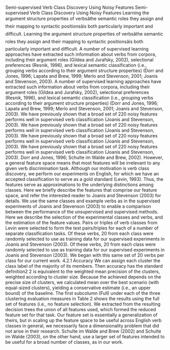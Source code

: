 Semi-supervised Verb Class Discovery Using Noisy Features
Semi-supervised Verb Class Discovery Using Noisy Features
Learning the argument structure properties of verbsâthe semantic roles they assign and their mapping to syntactic positionsâis both particularly important and difficult.
Learning the argument structure properties of verbsâthe semantic roles they assign and their mapping to syntactic positionsâis both particularly important and difficult.
A number of supervised learning approaches have extracted such information about verbs from corpora, including their argument roles (Gildea and Jurafsky, 2002), selectional preferences (Resnik, 1996), and lexical semantic classification (i.e., grouping verbs according to their argument structure properties) (Dorr and Jones, 1996; Lapata and Brew, 1999; Merlo and Stevenson, 2001; Joanis and Stevenson, 2003).
A number of supervised learning approaches have extracted such information about verbs from corpora, including their argument roles (Gildea and Jurafsky, 2002), selectional preferences (Resnik, 1996), and lexical semantic classification (i.e., grouping verbs according to their argument structure properties) (Dorr and Jones, 1996; Lapata and Brew, 1999; Merlo and Stevenson, 2001; Joanis and Stevenson, 2003).
We have previously shown that a broad set of 220 noisy features performs well in supervised verb classification (Joanis and Stevenson, 2003).
We have previously shown that a broad set of 220 noisy features performs well in supervised verb classification (Joanis and Stevenson, 2003).
We have previously shown that a broad set of 220 noisy features performs well in supervised verb classification (Joanis and Stevenson, 2003).
We have previously shown that a broad set of 220 noisy features performs well in supervised verb classification (Joanis and Stevenson, 2003).
Dorr and Jones, 1996; Schulte im Walde and Brew, 2002).
However, a general feature space means that most features will be irrelevant to any given verb discrimination task.
Although our motivation is verb class discovery, we perform our experiments on English, for which we have an accepted classification to serve as a gold standard (Levin, 1993).
Thus, the features serve as approximations to the underlying distinctions among classes.
Here we briefly describe the features that comprise our feature space, and refer the interested reader to Joanis and Stevenson (2003) for details.
We use the same classes and example verbs as in the supervised experiments of Joanis and Stevenson (2003) to enable a comparison between the performance of the unsupervised and supervised methods.
Here we describe the selection of the experimental classes and verbs, and the estimation of the feature values.
Pairs or triples of verb classes from Levin were selected to form the test pairs/triples for each of a number of separate classification tasks.
Of these verbs, 20 from each class were randomly selected to use as training data for our supervised experiments in Joanis and Stevenson (2003).
Of these verbs, 20 from each class were randomly selected to use as training data for our supervised experiments in Joanis and Stevenson (2003).
We began with this same set of 20 verbs per class for our current work.
4.2.1 Accuracy We can assign each cluster the class label of the majority of its members.
Then accuracy has the standard definition2 2 is equivalent to the weighted mean precision of the clusters, weighted according to cluster size.
Because the achieved depends on the precise size of clusters, we calculated mean over the best scenario (with equal-sized clusters), yielding a conservative estimate (i.e., an upper bound) of the baseline.
The first subcolumn (Full) under each of the three clustering evaluation measures in Table 2 shows the results using the full set of features (i.e., no feature selection).
We extracted from the resulting decision trees the union of all features used, which formed the reduced feature set for that task.
Our feature set is essentially a generalization of theirs, but in scaling up the feature space to be useful across English verb classes in general, we necessarily face a dimensionality problem that did not arise in their research.
Schulte im Walde and Brew (2002) and Schulte im Walde (2003), on the other hand, use a larger set of features intended to be useful for a broad number of classes, as in our work.